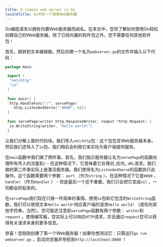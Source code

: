 ```yaml
---
title: A simple web server in Go
localeTitle: Go中的一个简单Web服务器
---
```

Go编程语言以拥有内置Web服务器而闻名。在本文中，您将了解如何使用Go轻松创建自己的Web服务器。除了已经内置的软件包之外，您不需要任何其他软件包！

首先，跳转到文本编辑器。然后创建一个名为`webserver.go`的文件并输入以下代码：

```go
package main 
 
 import ( 
  "net/http" 
  "io" 
 ) 
 
 func main() { 
  http.HandleFunc("/", servePage) 
    http.ListenAndServe(":8080", nil) 
 } 
 
 func servePage(writer http.ResponseWriter, reqest *http.Request) { 
  io.WriteString(writer, "Hello world!") 
 } 
```

让我们分解上面的代码块。我们导入`net/http`包：这个包包含Web服务器本身。然后我们还导入了`io`包，我们稍后会利用它来实际为客户端提供服务。

在`main`函数中我们做了两件事。首先，我们指示服务器让名为`servePage`的函数处理所有传入的流量到`/` - 在这种情况下，它意味着它处理对_任何_ `URL`请求。我们做的第二件事实际上是激活服务器。我们使用名为`ListenAndServe`的函数执行此操作。这个函数需要两个参数： `port` （作为`string` ），在这种情况下它是`8080` ， `handler` （作为`Handler` ） - 但是最后一个还不重要。我们只会把它变成`nil` ，一切都会好起来的。

在`servePage`我们现在只做一件简单的事情。使用`io`包和它包含的`WriteString`函数，我们可以使用文本`Hello world!`响应客户端的请求`Hello world!` （或任何其他字符串，当然）。您可能还注意到`servePage`函数有两个参数： `writer`和`request` 。使用编写器，您实际上可以响应`HTTP`请求，并且通过`request`您可以获得有关请求本身的更多信息。

恭喜！您刚刚创建了第一个Web服务器！如果你想测试它：只需运行`go run webserver.go` ，启动浏览器并导航到`http://localhost:8080` ！
